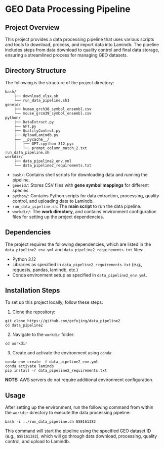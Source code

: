 # GEO Data Processing Pipeline
## Project Overview
This project provides a data processing pipeline that uses various scripts and tools to download, process, and import data into Lamindb. The pipeline includes steps from data download to quality control and final data storage, ensuring a streamlined process for managing GEO datasets.

## Directory Structure
The following is the structure of the project directory:

```
bash/
    ├── download_xlsx.sh
    └── run_data_pipeline.sh1
geneid/
    ├── human_grch38_symbol_ensembl.csv
    └── mouse_grcm39_symbol_ensembl.csv
python/
    ├── DataExtract.py
    ├── GPT.py
    ├── QualityControl.py
    ├── UploadLamindb.py
    ├── __pycache__/
    │   ├── GPT.cpython-312.pyc
    │   └── prompt_column_match_2.txt
run_data_pipeline.sh
workdir/
    ├── data_pipeline2_env.yml
    └── data_pipeline2_requirements.txt
```
* `bash/`: Contains shell scripts for downloading data and running the pipeline.
* `geneid/`: Stores CSV files with __gene symbol mappings__ for different species.
* `python/`: Contains Python scripts for data extraction, processing, quality control, and uploading data to Lamindb.
* `run_data_pipeline.sh`: The __main script__ to run the data pipeline.
* `workdir/`: The __work directory__, and contains environment configuration files for setting up the project dependencies.

## Dependencies
The project requires the following dependencies, which are listed in the `data_pipeline2_env.yml` and `data_pipeline2_requirements.txt` files:
* Python 3.12
* Libraries as specified in `data_pipeline2_requirements.txt` (e.g., requests, pandas, lamindb, etc.)
* Conda environment setup as specified in `data_pipeline2_env.yml`.

## Installation Steps
To set up this project locally, follow these steps:
1. Clone the repository:

```
git clone https://github.com/gefujing/data_pipeline2
cd data_pipeline2
```

2. Navigate to the `workdir` folder:

```
cd workdir
```

3. Create and activate the environment using `conda`:

```
conda env create -f data_pipeline2_env.yml
conda activate lamindb
pip install -r data_pipeline2_requirements.txt
```
__NOTE:__ AWS servers do not require additional environment configuration.

## Usage
After setting up the environment, run the following command from within the `workdir` directory to execute the data processing pipeline:

```
bash -i ../run_data_pipeline.sh GSE161382
```
This command will start the pipeline using the specified GEO dataset ID (e.g., `GSE161382`), which will go through data download, processing, quality control, and upload to Lamindb.


















